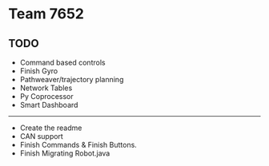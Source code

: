 # Team 7652

## TODO



* Command based controls
* Finish Gyro
* Pathweaver/trajectory planning
* Network Tables
* Py Coprocessor
* Smart Dashboard

---
* Create the readme
* CAN support
* Finish Commands & Finish Buttons.
* Finish Migrating Robot.java
